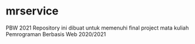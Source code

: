 # mrservice
PBW 2021
Repository ini dibuat untuk memenuhi final project mata kuliah Pemrograman Berbasis Web 2020/2021
